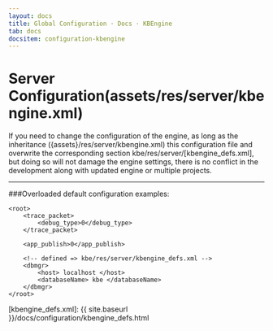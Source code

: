 ```yaml
---
layout: docs
title: Global Configuration · Docs · KBEngine
tab: docs
docsitem: configuration-kbengine
---
```


Server Configuration(assets/res/server/kbengine.xml)
===================

If you need to change the configuration of the engine, as long as the inheritance ({assets}/res/server/kbengine.xml) 
this configuration file and overwrite the corresponding section kbe/res/server/[kbengine_defs.xml], 
but doing so will not damage the engine settings, there is no conflict in the development along with updated engine or multiple projects.

----------------------------------------
###Overloaded default configuration examples:

	<root>
		<trace_packet>
			<debug_type>0</debug_type>
		</trace_packet>
		
		<app_publish>0</app_publish>
		
		<!-- defined => kbe/res/server/kbengine_defs.xml -->
		<dbmgr>
			<host> localhost </host>
			<databaseName> kbe </databaseName>
		</dbmgr>
	</root>

[kbengine_defs.xml]: {{ site.baseurl }}/docs/configuration/kbengine_defs.html